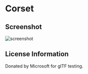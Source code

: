 # Corset 
## Screenshot

![screenshot](screenshot/screenshot.png)


## License Information

Donated by Microsoft for glTF testing.